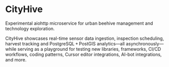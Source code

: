 # CityHive

Experimental aiohttp microservice for urban beehive management and technology exploration.

CityHive showcases real-time sensor data ingestion, inspection scheduling, harvest tracking and PostgreSQL + PostGIS analytics—all asynchronously—while serving as a playground for testing new libraries, frameworks, CI/CD workflows, coding patterns, Cursor editor integrations, AI-bot integrations, and more.
